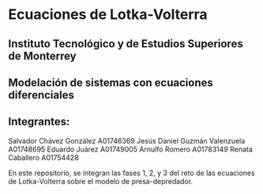 # Ecuaciones de Lotka-Volterra
## Instituto Tecnológico y de Estudios Superiores de Monterrey 
## Modelación de sistemas con ecuaciones diferenciales
## Integrantes: 
Salvador Chávez González A01746369
Jesús Daniel Guzmán Valenzuela A01748695
Eduardo Juárez A01749005
Arnulfo Romero A01783149
Renata Caballero A01754428

En este repositorio, se integran las fases 1, 2, y 3 del reto de las ecuaciones de Lotka-Volterra sobre el modelo de presa-depredador. 

